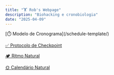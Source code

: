 ```yaml
---
title: "🏋️ Rob's Webpage"
description: "Biohacking e cronobiologia"
date: "2025-04-09"
---
```


<section class="section text-center">
[⏱️ Modelo de Cronograma](/schedule-template/)

[✅ Protocolo de Checkpoint](/checkpoint-protocol/)

[🏕️ Ritmo Natural](/natural-rhythm/)

[🌞 Calendário Natural](/natural-calendar/)
</section>
